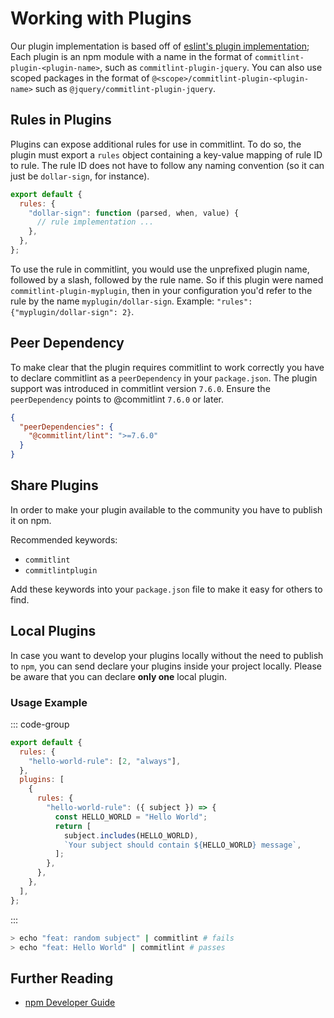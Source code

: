 # Working with Plugins

Our plugin implementation is based off of [eslint's plugin implementation](https://github.com/eslint/eslint/blob/5018378131fd5190bbccca902c0cf4276ee1581a/lib/config/plugins.js);
Each plugin is an npm module with a name in the format of `commitlint-plugin-<plugin-name>`, such as `commitlint-plugin-jquery`. You can also use scoped packages in the format of `@<scope>/commitlint-plugin-<plugin-name>` such as `@jquery/commitlint-plugin-jquery`.

## Rules in Plugins

Plugins can expose additional rules for use in commitlint. To do so, the plugin must export a `rules` object containing a key-value mapping of rule ID to rule. The rule ID does not have to follow any naming convention (so it can just be `dollar-sign`, for instance).

```js
export default {
  rules: {
    "dollar-sign": function (parsed, when, value) {
      // rule implementation ...
    },
  },
};
```

To use the rule in commitlint, you would use the unprefixed plugin name, followed by a slash, followed by the rule name. So if this plugin were named `commitlint-plugin-myplugin`, then in your configuration you'd refer to the rule by the name `myplugin/dollar-sign`. Example: `"rules": {"myplugin/dollar-sign": 2}`.

## Peer Dependency

To make clear that the plugin requires commitlint to work correctly you have to declare commitlint as a `peerDependency` in your `package.json`.
The plugin support was introduced in commitlint version `7.6.0`. Ensure the `peerDependency` points to @commitlint `7.6.0` or later.

```json
{
  "peerDependencies": {
    "@commitlint/lint": ">=7.6.0"
  }
}
```

## Share Plugins

In order to make your plugin available to the community you have to publish it on npm.

Recommended keywords:

- `commitlint`
- `commitlintplugin`

Add these keywords into your `package.json` file to make it easy for others to find.

## Local Plugins

In case you want to develop your plugins locally without the need to publish to `npm`, you can send declare your plugins inside your project locally. Please be aware that you can declare **only one** local plugin.

### Usage Example

::: code-group

```js [commitlint.config.js]
export default {
  rules: {
    "hello-world-rule": [2, "always"],
  },
  plugins: [
    {
      rules: {
        "hello-world-rule": ({ subject }) => {
          const HELLO_WORLD = "Hello World";
          return [
            subject.includes(HELLO_WORLD),
            `Your subject should contain ${HELLO_WORLD} message`,
          ];
        },
      },
    },
  ],
};
```

:::

```bash
> echo "feat: random subject" | commitlint # fails
> echo "feat: Hello World" | commitlint # passes
```

## Further Reading

- [npm Developer Guide](https://docs.npmjs.com/misc/developers)
